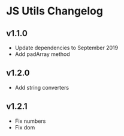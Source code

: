 # JS Utils Changelog

## v1.1.0

- Update dependencies to September 2019
- Add padArray method

## v1.2.0

- Add string converters

## v1.2.1

- Fix numbers
- Fix dom
